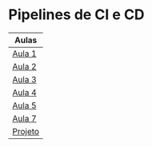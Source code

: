 # Pipelines de CI e CD

| Aulas                          |
| ------------------------------ |
| [Aula 1](./aula_1/README.md)   |
| [Aula 2](./aula_2/README.md)   |
| [Aula 3](./aula_3/README.md)   |
| [Aula 4](./aula_4/README.md)   |
| [Aula 5](./aula_5/README.md)   |
| [Aula 7](./aula_7/README.md)   |
| [Projeto](./projeto/README.md) |

